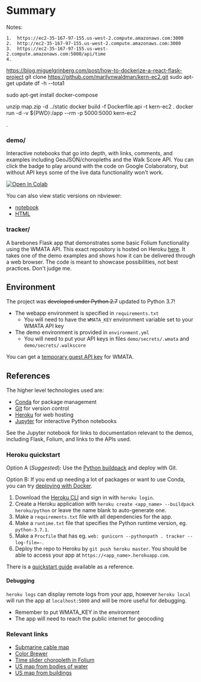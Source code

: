 # Summary

Notes:

	1.	https://ec2-35-167-97-155.us-west-2.compute.amazonaws.com:3000
	2.	http://ec2-35-167-97-155.us-west-2.compute.amazonaws.com:3000
	3.	https://ec2-35-167-97-155.us-west-2.compute.amazonaws.com:5000/api/time
	4.	

https://blog.miguelgrinberg.com/post/how-to-dockerize-a-react-flask-project
git clone https://github.com/marilynwaldman/kern-ec2.git
sudo apt-get update
df -h --tota1

sudo apt-get install docker-compose

unzip map.zip -d ../static
docker build -f Dockerfile.api -t kern-ec2 .
docker run  -d  -v ${PWD}:/app  --rm -p 5000:5000 kern-ec2 

.


### demo/
Interactive notebooks that go into depth, with links, comments, and examples including GeoJSON/choropleths and the Walk Score API. You can click the badge to play around with the code on Google Colaboratory, but without API keys some of the live data functionality won't work.

<a href="https://colab.research.google.com/drive/14lEUPAaoI_xKydV-0M29JwBs2ArZxPXN" target="_blank"><img src="https://colab.research.google.com/assets/colab-badge.svg" alt="Open In Colab"/></a>

You can also view static versions on nbviewer:
* [notebook](https://nbviewer.jupyter.org/github/gotoariel/folium-demo/blob/master/demo/demo.ipynb)
* [HTML](https://nbviewer.jupyter.org/github/gotoariel/folium-demo/blob/master/demo/demo.html)

### tracker/
A barebones Flask app that demonstrates some basic Folium functionality using the WMATA API. This exact repository is hosted on Heroku [here](http://whorl.herokuapp.com). It takes one of the demo examples and shows how it can be delivered through a web browser. The code is meant to showcase possibilities, not best practices. Don't judge me.

## Environment

The project was ~~developed under Python 2.7~~ updated to Python 3.7!

* The webapp environment is specified in `requirements.txt`
	* You will need to have the `WMATA_KEY` environment variable set to your WMATA API key
* The demo environment is provided in `environment.yml`
	* You will need to put your API keys in files `demo/secrets/.wmata` and `demo/secrets/.walkscore`

You can get a [temporary guest API key](https://developer.wmata.com/Products) for WMATA.

## References

The higher level technologies used are:
* [Conda](https://conda.io/docs/) for package management
* [Git](https://git-scm.com/) for version control
* [Heroku](https://www.heroku.com) for web hosting
* [Jupyter](http://jupyter.org) for interactive Python notebooks

See the Jupyter notebook for links to documentation relevant to the demos, including Flask, Folium, and links to the APIs used.

### Heroku quickstart

Option A (*Suggested*): Use the [Python buildpack](https://github.com/heroku/heroku-buildpack-python) and deploy with Git.

Option B: If you end up needing a lot of packages or want to use Conda, you can try [deploying with Docker](https://devcenter.heroku.com/categories/deploying-with-docker).

1. Download the [Heroku CLI](https://devcenter.heroku.com/articles/heroku-cli) and sign in with `heroku login`.
1. Create a Heroku application with `heroku create <app_name> --buildpack heroku/python` or leave the name blank to auto-generate one.
1. Make a `requirements.txt` file with all dependencies for the app.
1. Make a `runtime.txt` file that specifies the Python runtime version, eg. `python-3.7.1`.
1. Make a `Procfile` that has eg. `web: gunicorn --pythonpath . tracker --log-file=-`.
1. Deploy the repo to Heroku by `git push heroku master`. You should be able to access your app at `https://<app_name>.herokuapp.com`.

There is a [quickstart guide](https://devcenter.heroku.com/articles/getting-started-with-python) available as a reference.

#### Debugging

`heroku logs` can display remote logs from your app, however `heroku local` will run the app at `localhost:5000` and will be more useful for debugging.
* Remember to put WMATA_KEY in the environment
* The app will need to reach the public internet for geocoding

### Relevant links
* [Submarine cable map](https://submarine-cable-map-2015.telegeography.com/)
* [Color Brewer](http://colorbrewer2.org/#type=sequential&scheme=GnBu&n=9)
* [Time slider choropleth in Folium](https://nbviewer.jupyter.org/github/python-visualization/folium/blob/master/examples/TimeSliderChoropleth.ipynb)
* [US map from bodies of water](https://www.popularmechanics.com/science/a24199/gorgeous-map-united-states-bodies-of-water/)
* [US map from buildings](https://www.nytimes.com/interactive/2018/10/12/us/map-of-every-building-in-the-united-states.html)
